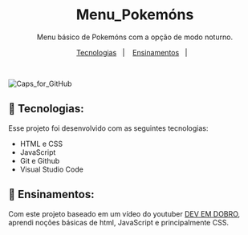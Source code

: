 <h1 align="center"> Menu_Pokemóns</h1>

<p align="center">
Menu básico de Pokemóns com a opção de modo noturno.
</p>

<p align="center">
  <a href="#-tecnologias">Tecnologias</a>&nbsp;&nbsp;&nbsp;|&nbsp;&nbsp;&nbsp;
  <a href="#-ensinamentos">Ensinamentos</a>&nbsp;&nbsp;&nbsp;|&nbsp;&nbsp;&nbsp;
</p>
<br>

<p align="center">
  
![Caps_for_GitHub](https://github.com/igorvt23/Menu_Pokemons/assets/80927699/486fd24f-2a61-4dfb-bbc4-95655c24772d)
  
</p>

## 🚀 Tecnologias:

Esse projeto foi desenvolvido com as seguintes tecnologias:

- HTML e CSS
- JavaScript
- Git e Github
- Visual Studio Code


## 🧠 Ensinamentos:

Com este projeto baseado em um vídeo do youtuber [DEV EM DOBRO](https://www.youtube.com/@DevemDobro), aprendi noções básicas de html, JavaScript e principalmente CSS. 




 

